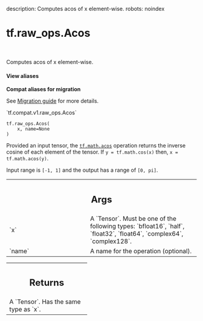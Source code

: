 description: Computes acos of x element-wise.
robots: noindex

# tf.raw_ops.Acos

<!-- Insert buttons and diff -->

<table class="tfo-notebook-buttons tfo-api nocontent" align="left">

</table>



Computes acos of x element-wise.


<section class="expandable">
  <h4 class="showalways">View aliases</h4>
  <p>
<b>Compat aliases for migration</b>
<p>See
<a href="https://www.tensorflow.org/guide/migrate">Migration guide</a> for
more details.</p>
<p>`tf.compat.v1.raw_ops.Acos`</p>
</p>
</section>

<pre class="devsite-click-to-copy prettyprint lang-py tfo-signature-link">
<code>tf.raw_ops.Acos(
    x, name=None
)
</code></pre>



<!-- Placeholder for "Used in" -->


  Provided an input tensor, the <a href="../../tf/math/acos.md"><code>tf.math.acos</code></a> operation returns the inverse cosine of each element of the tensor. If `y = tf.math.cos(x)` then, `x = tf.math.acos(y)`.

  Input range is `[-1, 1]` and the output has a range of `[0, pi]`.

<!-- Tabular view -->
 <table class="responsive fixed orange">
<colgroup><col width="214px"><col></colgroup>
<tr><th colspan="2"><h2 class="add-link">Args</h2></th></tr>

<tr>
<td>
`x`<a id="x"></a>
</td>
<td>
A `Tensor`. Must be one of the following types: `bfloat16`, `half`, `float32`, `float64`, `complex64`, `complex128`.
</td>
</tr><tr>
<td>
`name`<a id="name"></a>
</td>
<td>
A name for the operation (optional).
</td>
</tr>
</table>



<!-- Tabular view -->
 <table class="responsive fixed orange">
<colgroup><col width="214px"><col></colgroup>
<tr><th colspan="2"><h2 class="add-link">Returns</h2></th></tr>
<tr class="alt">
<td colspan="2">
A `Tensor`. Has the same type as `x`.
</td>
</tr>

</table>

